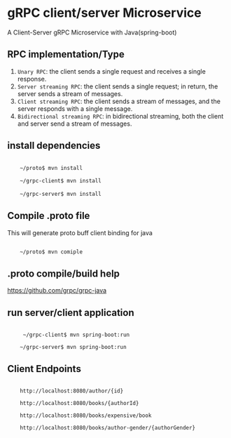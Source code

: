 # gRPC client/server Microservice

A Client-Server gRPC Microservice with Java(spring-boot)

## RPC implementation/Type

1. `Unary RPC`: the client sends a single request and receives a single response.
2. `Server streaming RPC`: the client sends a single request; in return, the server sends a stream of messages.
3. `Client streaming RPC`: the client sends a stream of messages, and the server responds with a single message.
4. `Bidirectional streaming RPC`: in bidirectional streaming, both the client and server send a stream of messages.

## install dependencies

```sh

    ~/proto$ mvn install
    
    ~/grpc-client$ mvn install
    
    ~/grpc-server$ mvn install

```

## Compile .proto file

This will generate proto buff client binding for java

```sh

    ~/proto$ mvn comiple

```

## .proto compile/build help

https://github.com/grpc/grpc-java

## run server/client application

```shell

     ~/grpc-client$ mvn spring-boot:run
    
    ~/grpc-server$ mvn spring-boot:run

```

## Client Endpoints

```shell

    http://localhost:8080/author/{id}
    
    http://localhost:8080/books/{authorId}
    
    http://localhost:8080/books/expensive/book
    
    http://localhost:8080/books/author-gender/{authorGender}

```

